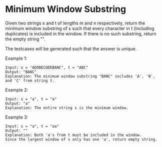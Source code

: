 # Minimum Window Substring

Given two strings s and t of lengths m and n respectively, return the minimum window
substring
of s such that every character in t (including duplicates) is included in the window. If there is no such substring,
return the empty string "".

The testcases will be generated such that the answer is unique.

Example 1:

```
Input: s = "ADOBECODEBANC", t = "ABC"
Output: "BANC"
Explanation: The minimum window substring "BANC" includes 'A', 'B', and 'C' from string t.
```

Example 2:

```
Input: s = "a", t = "a"
Output: "a"
Explanation: The entire string s is the minimum window.
```

Example 3:

```
Input: s = "a", t = "aa"
Output: ""
Explanation: Both 'a's from t must be included in the window.
Since the largest window of s only has one 'a', return empty string.
```
